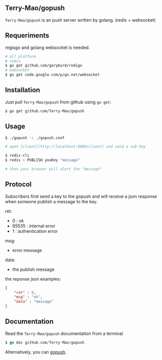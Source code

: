 ## Terry-Mao/gopush

`Terry-Mao/gopush` is an push server written by golang. (redis + websocket)

## Requeriments
regisgo and golang websocket is needed.
```sh
# all platform
# redis
$ go get github.com/garyburd/redigo
# websocket
$ go get code.google.com/p/go.net/websocket 
```

## Installation
Just pull `Terry-Mao/gopush` from github using `go get`:

```sh
$ go get github.com/Terry-Mao/gopush
```

## Usage
```sh
$ ./gopush -c ./gopush.conf

# open [client](http://localhost:8080/client) and send a sub key

$ redis-cli 
$ redis > PUBLISH youKey "message"

# then your browser will alert the "message"
```

## Protocol
Subscribers first send a key to the gopush and will receive a json response 
when someone publish a message to the key.

ret:
* 0 : ok
* 65535 : internal error
* 1 : authentication error

msg:
* error message

data:
* the publish message

the reponse json examples:
```json
{
    "ret" : 0,
    "msg" : "ok",
    "data" : "message"
}
```

## Documentation
Read the `Terry-Mao/gopush` documentation from a terminal

```go
$ go doc github.com/Terry-Mao/gopush
```

Alternatively, you can [gopush](http://go.pkgdoc.org/github.com/Terry-Mao/gopush).
